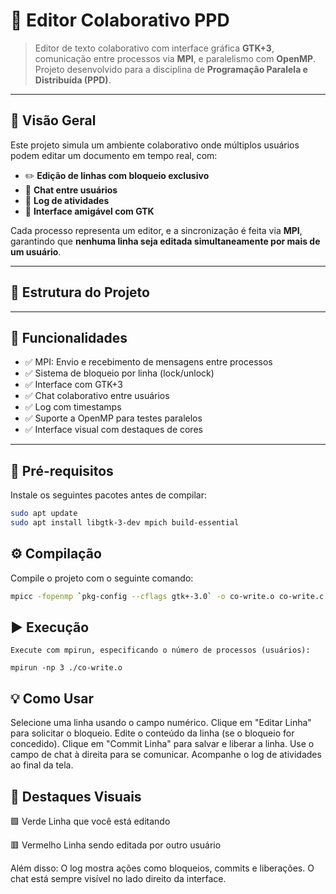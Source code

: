 # 📝 **Editor Colaborativo PPD**

> Editor de texto colaborativo com interface gráfica **GTK+3**, comunicação entre processos via **MPI**, e paralelismo com **OpenMP**.  
> Projeto desenvolvido para a disciplina de **Programação Paralela e Distribuída (PPD)**.

---

## 📌 **Visão Geral**

Este projeto simula um ambiente colaborativo onde múltiplos usuários podem editar um documento em tempo real, com:

- ✏️ **Edição de linhas com bloqueio exclusivo**
- 💬 **Chat entre usuários**
- 📜 **Log de atividades**
- 🎨 **Interface amigável com GTK**

Cada processo representa um editor, e a sincronização é feita via **MPI**, garantindo que **nenhuma linha seja editada simultaneamente por mais de um usuário**.

---

## 🧱 **Estrutura do Projeto**






---

## 🚀 **Funcionalidades**

- ✅ MPI: Envio e recebimento de mensagens entre processos
- ✅ Sistema de bloqueio por linha (lock/unlock)
- ✅ Interface com GTK+3
- ✅ Chat colaborativo entre usuários
- ✅ Log com timestamps
- ✅ Suporte a OpenMP para testes paralelos
- ✅ Interface visual com destaques de cores

---

## 🧪 **Pré-requisitos**

Instale os seguintes pacotes antes de compilar:

```bash
sudo apt update
sudo apt install libgtk-3-dev mpich build-essential
```
## ⚙️ Compilação

Compile o projeto com o seguinte comando:

```bash
mpicc -fopenmp `pkg-config --cflags gtk+-3.0` -o co-write.o co-write.c -fopenmp `pkg-config --libs gtk+-3.0`

```

## ▶️ Execução
```
Execute com mpirun, especificando o número de processos (usuários):

mpirun -np 3 ./co-write.o
```



## 💡 Como Usar
   Selecione uma linha usando o campo numérico.
   Clique em "Editar Linha" para solicitar o bloqueio.
   Edite o conteúdo da linha (se o bloqueio for concedido).
   Clique em "Commit Linha" para salvar e liberar a linha.
   Use o campo de chat à direita para se comunicar.
   Acompanhe o log de atividades ao final da tela.


## 🎨 Destaques Visuais

🟩 Verde	Linha que você está editando

🟥 Vermelho	Linha sendo editada por outro usuário

Além disso:
    O log mostra ações como bloqueios, commits e liberações.
    O chat está sempre visível no lado direito da interface.
